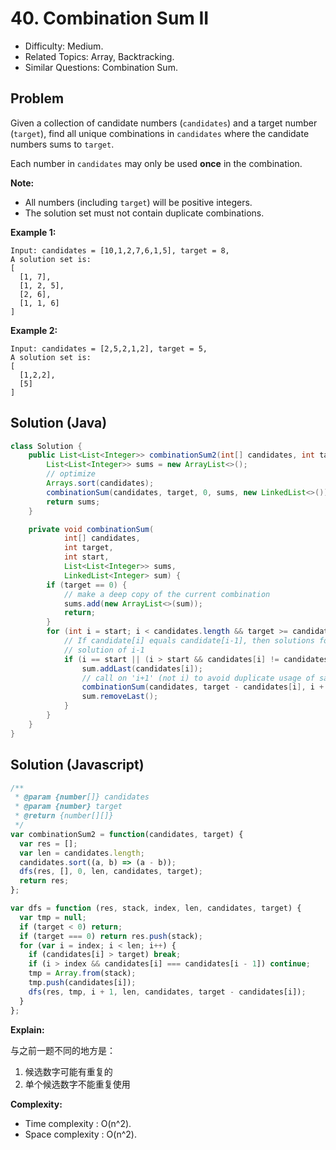 # 40. Combination Sum II

- Difficulty: Medium.
- Related Topics: Array, Backtracking.
- Similar Questions: Combination Sum.

## Problem

Given a collection of candidate numbers (```candidates```) and a target number (```target```), find all unique combinations in ```candidates``` where the candidate numbers sums to ```target```.

Each number in ```candidates``` may only be used **once** in the combination.

**Note:**

- All numbers (including ```target```) will be positive integers.
- The solution set must not contain duplicate combinations.

**Example 1:**

```
Input: candidates = [10,1,2,7,6,1,5], target = 8,
A solution set is:
[
  [1, 7],
  [1, 2, 5],
  [2, 6],
  [1, 1, 6]
]
```

**Example 2:**

```
Input: candidates = [2,5,2,1,2], target = 5,
A solution set is:
[
  [1,2,2],
  [5]
]
```

## Solution (Java)
```java
class Solution {
    public List<List<Integer>> combinationSum2(int[] candidates, int target) {
        List<List<Integer>> sums = new ArrayList<>();
        // optimize
        Arrays.sort(candidates);
        combinationSum(candidates, target, 0, sums, new LinkedList<>());
        return sums;
    }

    private void combinationSum(
            int[] candidates,
            int target,
            int start,
            List<List<Integer>> sums,
            LinkedList<Integer> sum) {
        if (target == 0) {
            // make a deep copy of the current combination
            sums.add(new ArrayList<>(sum));
            return;
        }
        for (int i = start; i < candidates.length && target >= candidates[i]; i++) {
            // If candidate[i] equals candidate[i-1], then solutions for i is subset of
            // solution of i-1
            if (i == start || (i > start && candidates[i] != candidates[i - 1])) {
                sum.addLast(candidates[i]);
                // call on 'i+1' (not i) to avoid duplicate usage of same element
                combinationSum(candidates, target - candidates[i], i + 1, sums, sum);
                sum.removeLast();
            }
        }
    }
}
```

## Solution (Javascript)

```javascript
/**
 * @param {number[]} candidates
 * @param {number} target
 * @return {number[][]}
 */
var combinationSum2 = function(candidates, target) {
  var res = [];
  var len = candidates.length;
  candidates.sort((a, b) => (a - b));
  dfs(res, [], 0, len, candidates, target);
  return res;
};

var dfs = function (res, stack, index, len, candidates, target) {
  var tmp = null;
  if (target < 0) return;
  if (target === 0) return res.push(stack);
  for (var i = index; i < len; i++) {
    if (candidates[i] > target) break;
    if (i > index && candidates[i] === candidates[i - 1]) continue;
    tmp = Array.from(stack);
    tmp.push(candidates[i]);
    dfs(res, tmp, i + 1, len, candidates, target - candidates[i]);
  }
};
```

**Explain:**

与之前一题不同的地方是：

1. 候选数字可能有重复的
2. 单个候选数字不能重复使用

**Complexity:**

* Time complexity : O(n^2).
* Space complexity : O(n^2).
